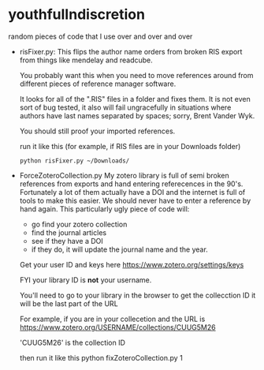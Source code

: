 # youthfulIndiscretion
random pieces of code that I use over and over and over

- risFixer.py:
    This flips the author name orders from broken RIS export from things like mendelay and readcube.

    You probably want this when you need to move references around from different pieces of reference manager software.

    It looks for all of the ".RIS" files in a folder and fixes them. It is not even sort of bug tested, it also will fail ungracefully in situations where authors have last names separated by spaces; sorry, Brent Vander Wyk. 
    
    You should still proof your imported references.

    run it like this (for example, if RIS files are in your Downloads folder)

    `python risFixer.py ~/Downloads/`
- ForceZoteroCollection.py
    My zotero library is full of semi broken references from exports and hand entering referecences in the 90's. Fortunately a lot of them actually have a DOI and the internet is full of tools to make this easier. We should never have to enter a reference by hand again. 
    This particularly ugly piece of code will:
    - go find your zotero collection
    - find the journal articles
    - see if they have a DOI
    - if they do, it will update the journal name and the year. 
    
    
    Get your user ID and keys here
    https://www.zotero.org/settings/keys

    FYI your library ID is **not** your username.

    You'll need to go to your library in the browser to get the collecction ID it will be the last part of the URL

    For example, if you are in your collecetion and the URL is
    https://www.zotero.org/USERNAME/collections/CUUG5M26

    'CUUG5M26' is the collection ID
    
    then run it like this 
     python fixZoteroCollection.py <userid> <collectionID>  <secretAPIKey> 1











    
